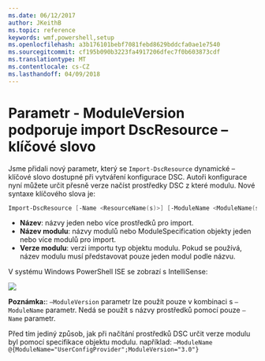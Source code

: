 ```yaml
---
ms.date: 06/12/2017
author: JKeithB
ms.topic: reference
keywords: wmf,powershell,setup
ms.openlocfilehash: a3b176101bebf7081febd8629bddcfa0ae1e7540
ms.sourcegitcommit: cf195b090b3223fa4917206dfec7f0b603873cdf
ms.translationtype: MT
ms.contentlocale: cs-CZ
ms.lasthandoff: 04/09/2018
---
```

# <a name="import-dscresource-keyword-supports--moduleversion-parameter"></a>Parametr - ModuleVersion podporuje import DscResource – klíčové slovo

Jsme přidali nový parametr, který se `Import-DscResource` dynamické – klíčové slovo dostupné při vytváření konfigurace DSC. Autoři konfigurace nyní můžete určit přesně verze načíst prostředky DSC z které modulu. Nové syntaxe klíčového slova je:

```powershell
Import-DscResource [-Name <ResourceName(s)>] [-ModuleName <ModuleName(s)>] [-ModuleVersion <ModuleVersion>]
```

* **Název**: názvy jeden nebo více prostředků pro import.
* **Název modulu**: názvy modulů nebo ModuleSpecification objekty jeden nebo více modulů pro import.
* **Verze modulu**: verzi importu typ objektu modulu. Pokud se používá, název modulu musí představovat pouze jeden modul podle názvu.

V systému Windows PowerShell ISE se zobrazí s IntelliSense:

![](../images/Import-DscResource-Modversion.jpg)

**Poznámka:**: `–ModuleVersion` parametr lze použít pouze v kombinaci s `–ModuleName` parametr. Nedá se použít s názvy prostředků pomocí pouze `–Name` parametr.

Před tím jediný způsob, jak při načítání prostředků DSC určit verze modulu byl pomocí specifikace objektu modulu. například: `–ModuleName @{ModuleName="UserConfigProvider";ModuleVersion="3.0"}`